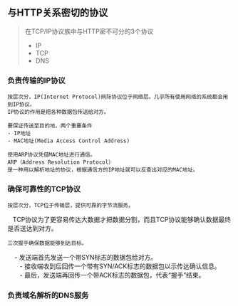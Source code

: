 ## 与HTTP关系密切的协议
> 在TCP/IP协议族中与HTTP密不可分的3个协议
> + IP
> + TCP
> + DNS

### 负责传输的IP协议
    按层次分，IP(Internet Protocol)网际协议位于网络层。几乎所有使用网络的系统都会用到IP协议。
    IP协议的作用是把各种数据包传送给对方。
    
    要保证传送至目的地，两个重要条件
    - IP地址
    - MAC地址(Media Access Control Address)
    
    使用ARP协议凭借MAC地址进行通信。
    ARP（Address Resolution Protocol）
    是一种用以解析地址的协议，根据通信方的IP地址就可以反查出对应的MAC地址。
   
    

### 确保可靠性的TCP协议         
    按层次分，TCP位于传输层，提供可靠的字节流服务。    
    TCP协议为了更容易传达大数据才把数据分割，而且TCP协议能够确认数据最终是否送达到对方。
    
    三次握手确保数据能够到达目标。 
        - 发送端首先发送一个带SYN标志的数据包给对方。                
        - 接收端收到后回传一个带有SYN/ACK标志的数据包以示传达确认信息。    
        - 最后，发送端再回传一个带ACK标志的数据包，代表“握手”结束。

### 负责域名解析的DNS服务
